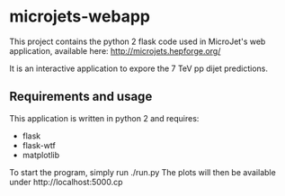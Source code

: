 # microjets-webapp

This project contains the python 2 flask code used in MicroJet's web
application, available here: http://microjets.hepforge.org/

It is an interactive application to expore the 7 TeV pp dijet
predictions.

## Requirements and usage

This application is written in python 2 and requires:
 - flask
 - flask-wtf
 - matplotlib

To start the program, simply run
  ./run.py
The plots will then be available under http://localhost:5000.cp

